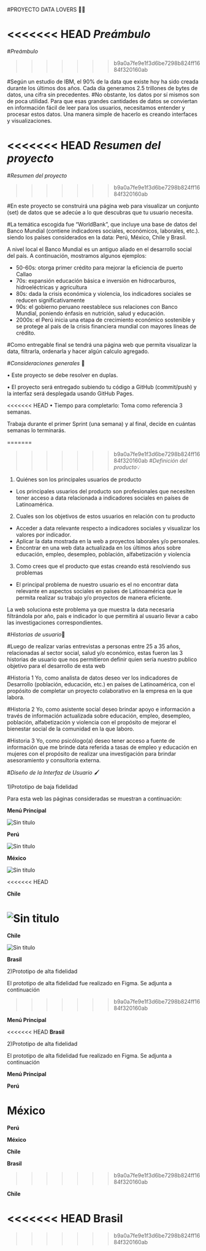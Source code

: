 #PROYECTO DATA LOVERS 👩‍💻

<<<<<<< HEAD
*Preámbulo*
=======
#*Preámbulo*
>>>>>>> b9a0a7fe9e1f3d6be7298b824ff1684f320160ab

#Según un estudio de IBM, el 90% de la data que existe hoy ha sido creada durante los últimos dos años. Cada día generamos 2.5 trillones de bytes de datos, una cifra sin precedentes.
#No obstante, los datos por sí mismos son de poca utilidad. Para que esas grandes cantidades de datos se conviertan en información fácil de leer para los usuarios, necesitamos entender y procesar estos datos. Una manera simple de hacerlo es creando interfaces y visualizaciones.


<<<<<<< HEAD
*Resumen del proyecto*
=======
#*Resumen del proyecto*
>>>>>>> b9a0a7fe9e1f3d6be7298b824ff1684f320160ab

#En este proyecto se construirá una página web para visualizar un conjunto (set) de datos que se adecúe a lo que descubras que tu usuario necesita.

#La temática escogida fue “WorldBank”, que incluye una base de datos del Banco Mundial (contiene indicadores sociales, económicos, laborales, etc.). siendo los países considerados en la data: Perú, México, Chile y Brasil.

A nivel local el Banco Mundial es un antiguo aliado en el desarrollo social del país.
A continuación, mostramos algunos ejemplos:

-	50-60s: otorga primer crédito para mejorar la eficiencia de puerto Callao
-	70s: expansión educación básica e inversión en hidrocarburos, hidroeléctricas y agricultura
-	80s: dada la crisis económica y violencia, los indicadores sociales se reducen significativamente
-	90s: el gobierno peruano reestablece sus relaciones con Banco Mundial, poniendo énfasis en nutrición, salud y educación.
-	2000s: el Perú inicia una etapa de crecimiento económico sostenible y se protege al país de la crisis financiera mundial con mayores líneas de crédito.


#Como entregable final se tendrá una página web que permita visualizar la data, filtrarla, ordenarla y hacer algún calculo agregado.


#*Consideraciones generales* 📌


•	Este proyecto se debe resolver en duplas.


•	El proyecto será entregado subiendo tu código a GitHub (commit/push) y la interfaz será desplegada usando GitHub Pages.


<<<<<<< HEAD
•	Tiempo para completarlo: Toma como referencia 3 semanas.

 Trabaja durante el primer Sprint (una semana) y al final, decide en cuántas semanas lo terminarás.


=======
>>>>>>> b9a0a7fe9e1f3d6be7298b824ff1684f320160ab
#*Definición del producto*💡

1)	Quiénes son los principales usuarios de producto
-	Los principales usuarios del producto son profesionales que necesiten tener acceso a data relacionada a indicadores sociales en países de Latinoamérica.

2)	Cuales son los objetivos de estos usuarios en relación con tu producto
-	Acceder a data relevante respecto a indicadores sociales y visualizar los valores por indicador.
-	Aplicar la data mostrada en la web a proyectos laborales y/o personales.
-	Encontrar en una web data actualizada en los últimos años sobre educación, empleo, desempleo, población, alfabetización y violencia

3)	Como crees que el producto que estas creando está resolviendo sus problemas
-	El principal problema de nuestro usuario es el no encontrar data relevante en aspectos sociales en países de Latinoamérica que le permita realizar su trabajo y/o proyectos de manera eficiente.

  La web soluciona este problema ya que muestra la data necesaria filtrándola por año, país e indicador lo que permitirá al usuario llevar a cabo las investigaciones correspondientes.



 #*Historias de usuario*👫


 #Luego de realizar varias entrevistas a personas entre 25 a 35 años, relacionadas al sector social, salud y/o económico, estas fueron las 3 historias de usuario que nos permitieron definir quien sería nuestro publico objetivo para el desarrollo de esta web


 #Historia 1
 Yo, como analista de datos deseo ver los indicadores de Desarrollo (población, educación, etc.) en países de Latinoamérica, con el propósito de completar un proyecto colaborativo en la empresa en la que labora.


 #Historia 2
 Yo, como asistente social deseo brindar apoyo e información a través de información actualizada sobre educación, empleo, desempleo, población, alfabetización y violencia con el propósito de mejorar el bienestar social de la comunidad en la que laboro.


 #Historia 3
 Yo, como psicólogo(a) deseo tener acceso a fuente de información que me brinde data referida a tasas de empleo y educación en mujeres con el propósito de realizar una investigación para brindar asesoramiento y consultoría externa.



#*Diseño de la Interfaz de Usuario* 🖌

1)Prototipo de baja fidelidad

Para esta web las páginas consideradas se muestran a continuación:

__Menú Principal__

![Sin titulo](src/img/principal.jpeg)


__Perú__

![Sin titulo](src/img/peru.jpeg)



__México__

![Sin titulo](src/img/mexico.jpeg)

<<<<<<< HEAD


__Chile__

![Sin titulo](src/img/chile.jpeg)
=======


__Chile__

![Sin titulo](src/img/chile.jpeg)


__Brasil__

2)Prototipo de alta fidelidad

El prototipo de alta fidelidad fue realizado en Figma. Se adjunta a continuación
>>>>>>> b9a0a7fe9e1f3d6be7298b824ff1684f320160ab

__Menú Principal__

<<<<<<< HEAD
__Brasil__

2)Prototipo de alta fidelidad

El prototipo de alta fidelidad fue realizado en Figma. Se adjunta a continuación

__Menú Principal__

__Perú__

__México__
=======
__Perú__

__México__

__Chile__

__Brasil__
>>>>>>> b9a0a7fe9e1f3d6be7298b824ff1684f320160ab

__Chile__

<<<<<<< HEAD
__Brasil__
=======
>>>>>>> b9a0a7fe9e1f3d6be7298b824ff1684f320160ab
